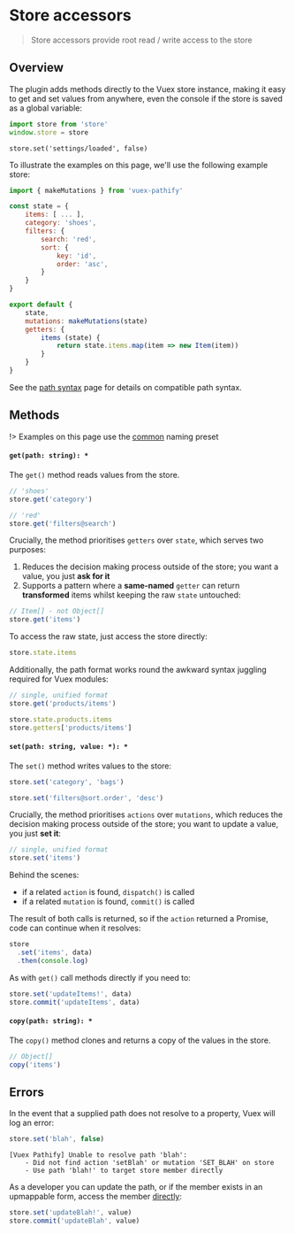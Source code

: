 # Store accessors

> Store accessors provide root read / write access to the store

## Overview

The plugin adds methods directly to the Vuex store instance, making it easy to get and set values from anywhere, even the console if the store is saved as a global variable:

```js
import store from 'store'
window.store = store
```
```console
store.set('settings/loaded', false)
```

To illustrate the examples on this page, we'll use the following example store:

```js
import { makeMutations } from 'vuex-pathify'

const state = {
    items: [ ... ],
    category: 'shoes',
    filters: {
        search: 'red',
        sort: {
            key: 'id',
            order: 'asc',
        }
    }
}

export default {
    state,
    mutations: makeMutations(state)
    getters: {
        items (state) {
            return state.items.map(item => new Item(item))
        }
    }
}
```

See the [path syntax](/api/paths.md) page for details on compatible path syntax.

## Methods

!> Examples on this page use the [common](/guide/resolvers.md) naming preset

#### `get(path: string): *`

The `get()` method reads values from the store. 

```js
// 'shoes'
store.get('category')
```
```js
// 'red'
store.get('filters@search')
```

Crucially, the method prioritises `getters` over `state`, which serves two purposes:

1. Reduces the decision making process outside of the store; you want a value, you just **ask for it**
2. Supports a pattern where a **same-named** `getter` can return **transformed** items whilst keeping the raw `state` untouched:

```js
// Item[] - not Object[]
store.get('items')
```
To access the raw state, just access the store directly:

```js
store.state.items
```

Additionally, the path format works round the awkward syntax juggling required for Vuex modules:

```js
// single, unified format
store.get('products/items')
```
```js
store.state.products.items
store.getters['products/items']
```


#### `set(path: string, value: *): *`

The `set()` method writes values to the store:

```js
store.set('category', 'bags')
```
```js
store.set('filters@sort.order', 'desc')
```

Crucially, the method prioritises `actions` over `mutations`, which reduces the decision making process outside of the store; you want to update a value, you just **set it**:

```js
// single, unified format
store.set('items')
```

Behind the scenes:

- if a related `action` is found, `dispatch()` is called
- if a related `mutation` is found, `commit()` is called

The result of both calls is returned, so if the `action` returned a Promise, code can continue when it resolves:

```js
store
  .set('items', data)
  .then(console.log)
```

As with `get()` call methods directly if you need to:

```js
store.set('updateItems!', data)
store.commit('updateItems', data)
```




#### `copy(path: string): *`

The `copy()` method clones and returns a copy of the values in the store.

```js
// Object[]
copy('items')
```




## Errors

In the event that a supplied path does not resolve to a property, Vuex will log an error:

```js
store.set('blah', false)
```
```text
[Vuex Pathify] Unable to resolve path 'blah':
    - Did not find action 'setBlah' or mutation 'SET_BLAH' on store
    - Use path 'blah!' to target store member directly
```

As a developer you can update the path, or if the member exists in an upmappable form, access the member [directly](/api/paths.md#direct-member-access):


```js
store.set('updateBlah!', value)
store.commit('updateBlah', value)
```




